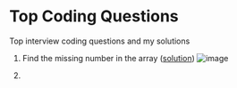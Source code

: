 # Top Coding Questions
Top interview coding questions and my solutions

1. Find the missing number in the array ([solution](https://codesandbox.io/s/find-missing-number-in-an-array-dsdrc?file=/src/index.js))
![image](https://user-images.githubusercontent.com/8084464/116727283-f8c0b480-aa01-11eb-89a5-5648d9286683.png)

2. 
